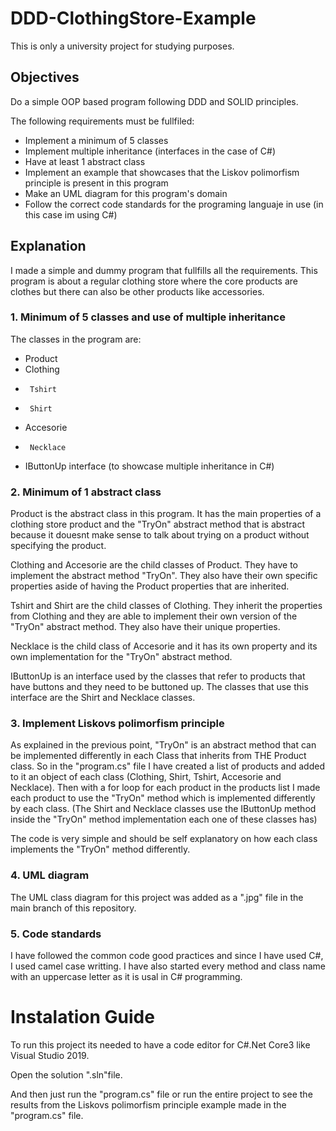 # DDD-ClothingStore-Example

This is only a university project for studying purposes.

## Objectives

Do a simple OOP based program following DDD and SOLID principles.

The following requirements must be fullfiled:

-  Implement a minimum of 5 classes
-  Implement multiple inheritance (interfaces in the case of C#)
-  Have at least 1 abstract class
-  Implement an example that showcases that the Liskov polimorfism principle is present in this program
-  Make an UML diagram for this program's domain
-  Follow the correct code standards for the programing languaje in use (in this case im using C#)

## Explanation

I made a simple and  dummy program that fullfills all the requirements.
This program is about a regular clothing store where the core products are clothes but there can also be other products like accessories.

### 1. Minimum of 5 classes and use of multiple inheritance

The classes in the program are:
-  Product
-    Clothing
-      Tshirt
-      Shirt
-    Accesorie
-      Necklace
-    IButtonUp interface (to showcase multiple inheritance in C#)

### 2. Minimum of 1 abstract class

Product is the abstract class in this program.
It has the main properties of a clothing store product and the "TryOn" abstract method that is abstract because it douesnt make sense to talk
about trying on a product without specifying the product.

Clothing and Accesorie are the child classes of Product. They have to implement the abstract method "TryOn". They also have their own specific properties
aside of having the Product properties that are inherited.

Tshirt and Shirt are the child classes of Clothing. They inherit the properties  from Clothing and they are able to implement their own version of the
"TryOn" abstract method. They also have their unique properties.

Necklace is the child class of Accesorie and it has its own property and its own implementation for the "TryOn" abstract method.

IButtonUp is an interface used by the classes that refer to products that have buttons and they need to be buttoned up.
The classes that use this interface are the Shirt and Necklace classes.


### 3. Implement Liskovs polimorfism principle

As explained in the previous point, "TryOn" is an abstract method that can be implemented differently in each Class that inherits from THE Product class.
So in the "program.cs" file I have created a list of products and added to it an object of each class (Clothing, Shirt, Tshirt, Accesorie and Necklace).
Then with a for loop for each product in the products list I made each product to use the "TryOn" method which is implemented differently by each class.
(The Shirt and Necklace classes use the IButtonUp method inside the "TryOn" method implementation each one of these classes has)

The code is very simple and should be self explanatory on how each class implements the "TryOn" method differently.

### 4. UML diagram

The UML class diagram for this project was added as a ".jpg" file in the main branch of this repository.

### 5. Code standards

I have followed the common code good practices and since I have used C#, I used camel case writting.
I have also started every method and class name with an uppercase letter as it is usal in C# programming.

# Instalation Guide

To run this project its  needed to have a code editor for C#.Net Core3 like Visual Studio 2019.

Open the solution ".sln"file.

And then just run the "program.cs" file or run the entire project to see the results from the Liskovs polimorfism principle example made in the "program.cs" file.

